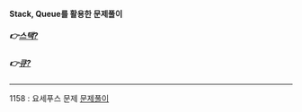 #### Stack, Queue를 활용한 문제풀이
   ##### 👉[스택?](https://chanos.tistory.com/entry/%EC%9E%90%EB%A3%8C%EA%B5%AC%EC%A1%B0-%EC%8A%A4%ED%83%9DStack%EC%9D%B4%EB%9E%80-%EC%8A%A4%ED%83%9D%EC%9D%84-%ED%99%9C%EC%9A%A9%ED%95%B4-%EA%B4%84%ED%98%B8%EC%8C%8D-%ED%99%95%EC%9D%B8%ED%95%98%EA%B8%B0?category=998594)  
   ##### 👉[큐?](https://chanos.tistory.com/entry/%EC%9E%90%EB%A3%8C%EA%B5%AC%EC%A1%B0-%ED%81%90Queue%EB%9E%80?category=998594)  
   <hr>
   
   1158 : 요세푸스 문제 [문제풀이](https://chanos.tistory.com/entry/%EB%B0%B1%EC%A4%80-%ED%81%90-%EC%98%88%EC%A0%9C-%EB%B0%B1%EC%A4%80-1158%EB%B2%88-%EC%9A%94%EC%84%B8%ED%91%B8%EC%8A%A4-%EB%AC%B8%EC%A0%9CJosephus-problem?category=999286)  